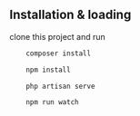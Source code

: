 ## Installation & loading
clone this project and run
```sh
    composer install
```
```sh
    npm install
```
```sh
    php artisan serve
```
```sh
    npm run watch
```

